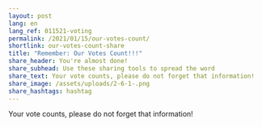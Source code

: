 ```yaml
---
layout: post
lang: en
lang_ref: 011521-voting
permalink: /2021/01/15/our-votes-count/
shortlink: our-votes-count-share
title: "Remember: Our Votes Count!!!"
share_header: You're almost done!
share_subhead: Use these sharing tools to spread the word
share_text: Your vote counts, please do not forget that information!
share_image: /assets/uploads/2-6-1-.png
share_hashtags: hashtag
---
```

Your vote counts, please do not forget that information!